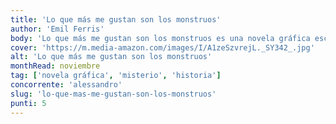 ```yaml
---
title: 'Lo que más me gustan son los monstruos'
author: 'Emil Ferris'
body: 'Lo que más me gustan son los monstruos es una novela gráfica escrita e ilustrada por Emil Ferris. La historia sigue a Karen Reyes, una niña de diez años que vive en Chicago en la década de 1960. Karen es una apasionada de los monstruos y los cómics de terror, y sueña con convertirse en una detective. Cuando su vecina, Anka Silverberg, es asesinada, Karen decide investigar el crimen y descubre secretos oscuros sobre la familia Silverberg y la historia de la Segunda Guerra Mundial.'
cover: 'https://m.media-amazon.com/images/I/A1zeSzvrejL._SY342_.jpg'
alt: 'Lo que más me gustan son los monstruos'
monthRead: noviembre
tag: ['novela gráfica', 'misterio', 'historia']
concorrente: 'alessandro'
slug: 'lo-que-mas-me-gustan-son-los-monstruos'
punti: 5
---
```

